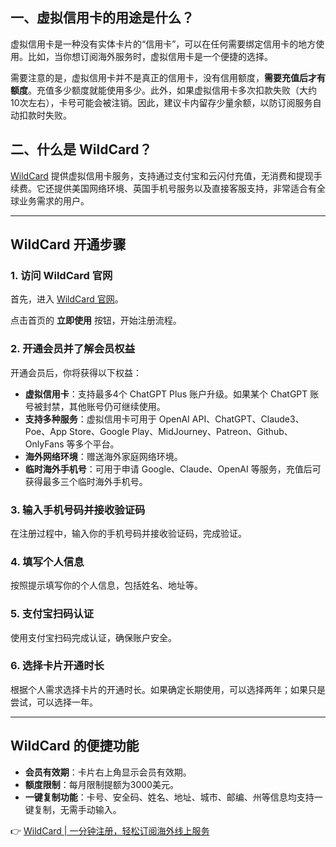 ## 一、虚拟信用卡的用途是什么？

虚拟信用卡是一种没有实体卡片的“信用卡”，可以在任何需要绑定信用卡的地方使用。比如，当你想订阅海外服务时，虚拟信用卡是一个便捷的选择。

需要注意的是，虚拟信用卡并不是真正的信用卡，没有信用额度，**需要充值后才有额度**。充值多少额度就能使用多少。此外，如果虚拟信用卡多次扣款失败（大约10次左右），卡号可能会被注销。因此，建议卡内留存少量余额，以防订阅服务自动扣款时失败。

## 二、什么是 WildCard？

[WildCard](https://bit.ly/bewildcard) 提供虚拟信用卡服务，支持通过支付宝和云闪付充值，无消费和提现手续费。它还提供美国网络环境、英国手机号服务以及直接客服支持，非常适合有全球业务需求的用户。

---

## WildCard 开通步骤

### 1. 访问 WildCard 官网

首先，进入 [WildCard 官网](https://bit.ly/bewildcard)。

点击首页的 **立即使用** 按钮，开始注册流程。

### 2. 开通会员并了解会员权益

开通会员后，你将获得以下权益：

- **虚拟信用卡**：支持最多4个 ChatGPT Plus 账户升级。如果某个 ChatGPT 账号被封禁，其他账号仍可继续使用。
- **支持多种服务**：虚拟信用卡可用于 OpenAI API、ChatGPT、Claude3、Poe、App Store、Google Play、MidJourney、Patreon、Github、OnlyFans 等多个平台。
- **海外网络环境**：赠送海外家庭网络环境。
- **临时海外手机号**：可用于申请 Google、Claude、OpenAI 等服务，充值后可获得最多三个临时海外手机号。

### 3. 输入手机号码并接收验证码

在注册过程中，输入你的手机号码并接收验证码，完成验证。

### 4. 填写个人信息

按照提示填写你的个人信息，包括姓名、地址等。

### 5. 支付宝扫码认证

使用支付宝扫码完成认证，确保账户安全。

### 6. 选择卡片开通时长

根据个人需求选择卡片的开通时长。如果确定长期使用，可以选择两年；如果只是尝试，可以选择一年。

---

## WildCard 的便捷功能

- **会员有效期**：卡片右上角显示会员有效期。
- **额度限制**：每月限制提额为3000美元。
- **一键复制功能**：卡号、安全码、姓名、地址、城市、邮编、州等信息均支持一键复制，无需手动输入。

👉 [WildCard | 一分钟注册，轻松订阅海外线上服务](https://bit.ly/bewildcard)